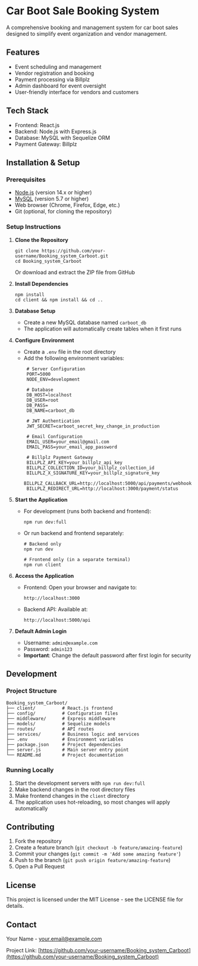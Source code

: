 # Car Boot Sale Booking System

A comprehensive booking and management system for car boot sales designed to simplify event organization and vendor management.

## Features

- Event scheduling and management
- Vendor registration and booking
- Payment processing via Billplz
- Admin dashboard for event oversight
- User-friendly interface for vendors and customers

## Tech Stack

- Frontend: React.js
- Backend: Node.js with Express.js
- Database: MySQL with Sequelize ORM
- Payment Gateway: Billplz

## Installation & Setup

### Prerequisites

- [Node.js](https://nodejs.org/) (version 14.x or higher)
- [MySQL](https://dev.mysql.com/downloads/mysql/) (version 5.7 or higher)
- Web browser (Chrome, Firefox, Edge, etc.)
- Git (optional, for cloning the repository)

### Setup Instructions

1. **Clone the Repository**
   ```
   git clone https://github.com/your-username/Booking_system_Carboot.git
   cd Booking_system_Carboot
   ```
   Or download and extract the ZIP file from GitHub

2. **Install Dependencies**
   ```
   npm install
   cd client && npm install && cd ..
   ```

3. **Database Setup**
   - Create a new MySQL database named `carboot_db`
   - The application will automatically create tables when it first runs

4. **Configure Environment**
   - Create a `.env` file in the root directory
   - Add the following environment variables:
     ```
      # Server Configuration
      PORT=5000
      NODE_ENV=development

      # Database
      DB_HOST=localhost
      DB_USER=root
      DB_PASS=
      DB_NAME=carboot_db

      # JWT Authentication
      JWT_SECRET=carboot_secret_key_change_in_production

      # Email Configuration
      EMAIL_USER=your_email@gmail.com
      EMAIL_PASS=your_email_app_password

      # Billplz Payment Gateway
      BILLPLZ_API_KEY=your_billplz_api_key
      BILLPLZ_COLLECTION_ID=your_billplz_collection_id
      BILLPLZ_X_SIGNATURE_KEY=your_billplz_signature_key
      BILLPLZ_CALLBACK_URL=http://localhost:5000/api/payments/webhook
      BILLPLZ_REDIRECT_URL=http://localhost:3000/payment/status 
      ```
5. **Start the Application**
   - For development (runs both backend and frontend):
     ```
     npm run dev:full
     ```
   - Or run backend and frontend separately:
     ```
     # Backend only
     npm run dev
     
     # Frontend only (in a separate terminal)
     npm run client
     ```

6. **Access the Application**
   - Frontend: Open your browser and navigate to:
     ```
     http://localhost:3000
     ```
   - Backend API: Available at:
     ```
     http://localhost:5000/api
     ```

7. **Default Admin Login**
   - Username: `admin@example.com`
   - Password: `admin123`
   - **Important**: Change the default password after first login for security

## Development

### Project Structure

```
Booking_system_Carboot/
├── client/          # React.js frontend
├── config/          # Configuration files
├── middleware/      # Express middleware
├── models/          # Sequelize models
├── routes/          # API routes
├── services/        # Business logic and services
├── .env             # Environment variables
├── package.json     # Project dependencies
├── server.js        # Main server entry point
└── README.md        # Project documentation
```

### Running Locally

1. Start the development servers with `npm run dev:full`
2. Make backend changes in the root directory files
3. Make frontend changes in the `client` directory
4. The application uses hot-reloading, so most changes will apply automatically

## Contributing

1. Fork the repository
2. Create a feature branch (`git checkout -b feature/amazing-feature`)
3. Commit your changes (`git commit -m 'Add some amazing feature'`)
4. Push to the branch (`git push origin feature/amazing-feature`)
5. Open a Pull Request

## License

This project is licensed under the MIT License - see the LICENSE file for details.

## Contact

Your Name - your.email@example.com

Project Link: [https://github.com/your-username/Booking_system_Carboot](https://github.com/your-username/Booking_system_Carboot)
